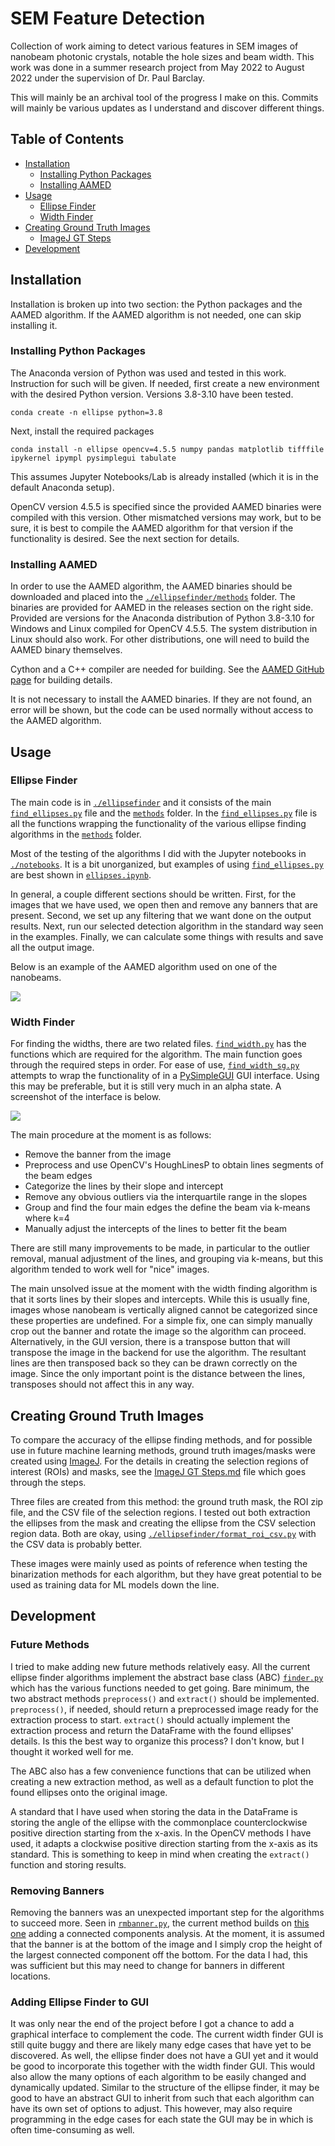 # SEM Feature Detection
Collection of work aiming to detect various features in SEM images of nanobeam photonic 
crystals, notable the hole sizes and beam width. This work was done in a summer research 
project from May 2022 to August 2022 under the supervision of Dr. Paul Barclay.

This will mainly be an archival tool of the progress I make on this. Commits will mainly
be various updates as I understand and discover different things. 

## Table of Contents
* [Installation](#installation)
  * [Installing Python Packages](#installing-python-packages)
  * [Installing AAMED](#installing-aamed)
* [Usage](#usage)
  * [Ellipse Finder](#ellipse-finder)
  * [Width Finder](#width-finder)
* [Creating Ground Truth Images](#creating-ground-truth-images)
  * [ImageJ GT Steps](./ImageJ%20GT%20Steps.md)
* [Development](#development)

## Installation

Installation is broken up into two section: the Python packages and the AAMED algorithm.
If the AAMED algorithm is not needed, one can skip installing it.

### Installing Python Packages

The Anaconda version of Python was used and tested in this work. Instruction for such 
will be given. If needed, first create a new environment with the desired Python 
version. Versions 3.8-3.10 have been tested.
```
conda create -n ellipse python=3.8
``` 
Next, install the required packages
```
conda install -n ellipse opencv=4.5.5 numpy pandas matplotlib tifffile ipykernel ipympl pysimplegui tabulate 
```
This assumes Jupyter Notebooks/Lab is already installed (which it is in the default
Anaconda setup).

OpenCV version 4.5.5 is specified since the provided AAMED binaries were compiled with
this version. Other mismatched versions may work, but to be sure, it is best to compile
the AAMED algorithm for that version if the functionality is desired. See the next 
section for details.

### Installing AAMED

In order to use the AAMED algorithm, the AAMED binaries should be downloaded and placed 
into the [`./ellipsefinder/methods`](./ellipsefinder/methods/) folder. The binaries are 
provided for AAMED in the releases section on the right side. Provided are versions for 
the Anaconda distribution of Python 3.8-3.10 for Windows and Linux compiled for OpenCV 
4.5.5. The system distribution in Linux should also work. For other distributions, one 
will need to build the AAMED binary themselves. 

Cython and a C++ compiler are needed for building. See the 
[AAMED GitHub page](https://github.com/Li-Zhaoxi/AAMED) for building details.

It is not necessary to install the AAMED binaries. If they are not found, an error will
be shown, but the code can be used normally without access to the AAMED algorithm.

## Usage

### Ellipse Finder

The main code is in [`./ellipsefinder`](./ellipsefinder/) and it consists of the main 
[`find_ellipses.py`](./ellipsefinder/find_ellipses.py) file and the 
[`methods`](./ellipsefinder/methods/) folder. In the 
[`find_ellipses.py`](./ellipsefinder/find_ellipses.py) file is all the functions 
wrapping the functionality of the various ellipse finding algorithms in the 
[`methods`](./ellipsefinder/methods/) folder.

Most of the testing of the algorithms I did with the Jupyter notebooks in 
[`./notebooks`](./notebooks/). It is a bit unorganized, but examples of using 
[`find_ellipses.py`](./ellipsefinder/find_ellipses.py) are best shown in
[`ellipses.ipynb`](./notebooks/ellipses.ipynb).

In general, a couple different sections should be written. First, for the images that
we have used, we open then and remove any banners that are present. Second, we set
up any filtering that we want done on the output results. Next, run our selected
detection algorithm in the standard way seen in the examples. Finally, we can calculate
some things with results and save all the output image.

Below is an example of the AAMED algorithm used on one of the nanobeams.

![](screenshots/example1.png)

### Width Finder

For finding the widths, there are two related files. 
[`find_width.py`](./widthfinder/find_width.py) has the functions which are required for 
the algorithm. The main function goes through the required steps in order. For ease of 
use, [`find_width_sg.py`](./widthfinder/find_width_sg.py) attempts to wrap the 
functionality of in a [PySimpleGUI](https://github.com/PySimpleGUI/PySimpleGUI) GUI 
interface. Using this may be preferable, but it is still very much in an alpha state.
A screenshot of the interface is below.

![](screenshots/example2.png)

The main procedure at the moment is as follows:
- Remove the banner from the image
- Preprocess and use OpenCV's HoughLinesP to obtain lines segments of the beam edges
- Categorize the lines by their slope and intercept
- Remove any obvious outliers via the interquartile range in the slopes
- Group and find the four main edges the define the beam via k-means where k=4
- Manually adjust the intercepts of the lines to better fit the beam

There are still many improvements to be made, in particular to the outlier removal,
manual adjustment of the lines, and grouping via k-means, but this algorithm tended 
to work well for "nice" images.

The main unsolved issue at the moment with the width finding algorithm is that it sorts 
lines by their slopes and intercepts. While this is usually fine, images whose nanobeam 
is vertically aligned cannot be categorized since these properties are undefined. For a 
simple fix, one can simply manually crop out the banner and rotate the image so the 
algorithm can proceed. Alternatively, in the GUI version, there is a transpose button 
that will transpose the image in the backend for use the algorithm. The resultant lines 
are then transposed back so they can be drawn correctly on the image. Since the only 
important point is the distance between the lines, transposes should not affect this in 
any way.

## Creating Ground Truth Images

To compare the accuracy of the ellipse finding methods, and for possible use in future 
machine learning methods, ground truth images/masks were created using 
[ImageJ](https://imagej.net/software/fiji/downloads). For the details in creating the
selection regions of interest (ROIs) and masks, see the 
[ImageJ GT Steps.md](./ImageJ%20GT%20Steps.md) file which goes through the steps.

Three files are created from this method: the ground truth mask, the ROI zip file, and 
the CSV file of the selection regions. I tested out both extraction the ellipses from 
the mask and creating the ellipse from the CSV selection region data. Both are okay, 
using [`./ellipsefinder/format_roi_csv.py`](./ellipsefinder/format_roi_csv.py) with the 
CSV data is probably better.

These images were mainly used as points of reference when testing the binarization 
methods for each algorithm, but they have great potential to be used as training data 
for ML models down the line.

## Development

### Future Methods

I tried to make adding new future methods relatively easy. All the current ellipse
finder algorithms implement the abstract base class (ABC) 
[`finder.py`](./ellipsefinder/methods/finder.py) which has the various functions needed 
to get going. Bare minimum, the two abstract methods `preprocess()` and `extract()` 
should be implemented. `preprocess()`, if needed, should return a preprocessed image 
ready for the extraction process to start. `extract()` should actually implement the 
extraction process and return the DataFrame with the found ellipses' details. Is this 
the best way to organize this process? I don't know, but I thought it worked well for 
me.

The ABC also has a few convenience functions that can be utilized when creating a new
extraction method, as well as a default function to plot the found ellipses onto the
original image.

A standard that I have used when storing the data in the DataFrame is storing the angle
of the ellipse with the commonplace counterclockwise positive direction starting from
the x-axis. In the OpenCV methods I have used, it adapts a clockwise positive direction
starting from the x-axis as its standard. This is something to keep in mind when
creating the `extract()` function and storing results.

### Removing Banners

Removing the banners was an unexpected important step for the algorithms to succeed
more. Seen in [`rmbanner.py`](./ellipsefinder/preprocess/rmbanner.py), the current method
builds on [this one](https://github.com/lwang94/sem_size_analysis/blob/803251cdcab3d8304a365df9ac5879fcd9346270/experiments/3_Label_Data.ipynb)
adding a connected components analysis. At the moment, it is assumed that the banner
is at the bottom of the image and I simply crop the height of the largest connected
component off the bottom. For the data I had, this was sufficient but this may need
to change for banners in different locations.

### Adding Ellipse Finder to GUI

It was only near the end of the project before I got a chance to add a graphical 
interface to complement the code. The current width finder GUI is still quite buggy and 
there are likely many edge cases that have yet to be discovered. As well, the ellipse 
finder does not have a GUI yet and it would be good to incorporate this together with 
the width finder GUI. This would also allow the many options of each algorithm to be 
easily changed and dynamically updated. Similar to the structure of the ellipse finder, 
it may be good to have an abstract GUI to inherit from such that each algorithm can 
have its own set of options to adjust. This however, may also require programming in 
the edge cases for each state the GUI may be in which is often time-consuming as well.
